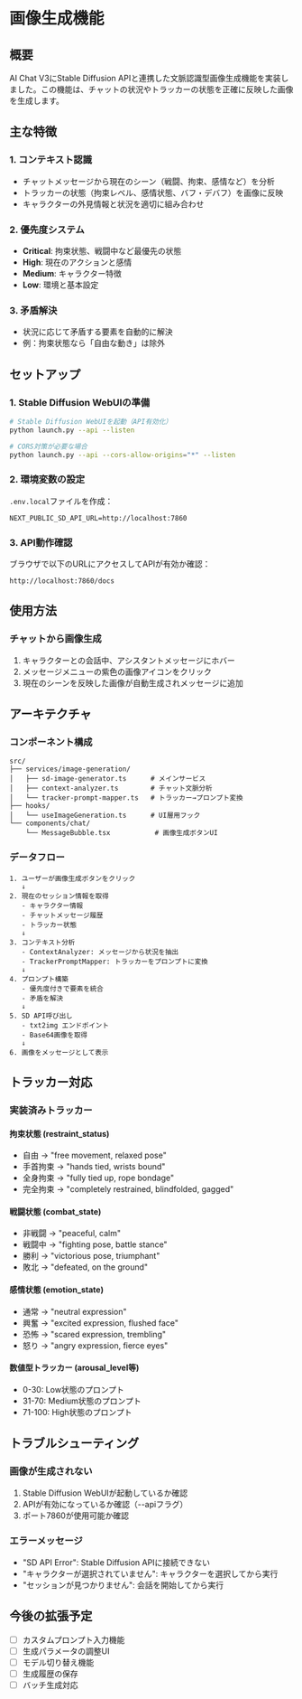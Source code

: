 # 画像生成機能

## 概要
AI Chat V3にStable Diffusion APIと連携した文脈認識型画像生成機能を実装しました。この機能は、チャットの状況やトラッカーの状態を正確に反映した画像を生成します。

## 主な特徴

### 1. コンテキスト認識
- チャットメッセージから現在のシーン（戦闘、拘束、感情など）を分析
- トラッカーの状態（拘束レベル、感情状態、バフ・デバフ）を画像に反映
- キャラクターの外見情報と状況を適切に組み合わせ

### 2. 優先度システム
- **Critical**: 拘束状態、戦闘中など最優先の状態
- **High**: 現在のアクションと感情
- **Medium**: キャラクター特徴
- **Low**: 環境と基本設定

### 3. 矛盾解決
- 状況に応じて矛盾する要素を自動的に解決
- 例：拘束状態なら「自由な動き」は除外

## セットアップ

### 1. Stable Diffusion WebUIの準備
```bash
# Stable Diffusion WebUIを起動（API有効化）
python launch.py --api --listen

# CORS対策が必要な場合
python launch.py --api --cors-allow-origins="*" --listen
```

### 2. 環境変数の設定
`.env.local`ファイルを作成：
```env
NEXT_PUBLIC_SD_API_URL=http://localhost:7860
```

### 3. API動作確認
ブラウザで以下のURLにアクセスしてAPIが有効か確認：
```
http://localhost:7860/docs
```

## 使用方法

### チャットから画像生成
1. キャラクターとの会話中、アシスタントメッセージにホバー
2. メッセージメニューの紫色の画像アイコンをクリック
3. 現在のシーンを反映した画像が自動生成されメッセージに追加

## アーキテクチャ

### コンポーネント構成

```
src/
├── services/image-generation/
│   ├── sd-image-generator.ts      # メインサービス
│   ├── context-analyzer.ts        # チャット文脈分析
│   └── tracker-prompt-mapper.ts   # トラッカー→プロンプト変換
├── hooks/
│   └── useImageGeneration.ts      # UI層用フック
└── components/chat/
    └── MessageBubble.tsx           # 画像生成ボタンUI
```

### データフロー

```
1. ユーザーが画像生成ボタンをクリック
   ↓
2. 現在のセッション情報を取得
   - キャラクター情報
   - チャットメッセージ履歴
   - トラッカー状態
   ↓
3. コンテキスト分析
   - ContextAnalyzer: メッセージから状況を抽出
   - TrackerPromptMapper: トラッカーをプロンプトに変換
   ↓
4. プロンプト構築
   - 優先度付きで要素を統合
   - 矛盾を解決
   ↓
5. SD API呼び出し
   - txt2img エンドポイント
   - Base64画像を取得
   ↓
6. 画像をメッセージとして表示
```

## トラッカー対応

### 実装済みトラッカー

#### 拘束状態 (restraint_status)
- 自由 → "free movement, relaxed pose"
- 手首拘束 → "hands tied, wrists bound"
- 全身拘束 → "fully tied up, rope bondage"
- 完全拘束 → "completely restrained, blindfolded, gagged"

#### 戦闘状態 (combat_state)
- 非戦闘 → "peaceful, calm"
- 戦闘中 → "fighting pose, battle stance"
- 勝利 → "victorious pose, triumphant"
- 敗北 → "defeated, on the ground"

#### 感情状態 (emotion_state)
- 通常 → "neutral expression"
- 興奮 → "excited expression, flushed face"
- 恐怖 → "scared expression, trembling"
- 怒り → "angry expression, fierce eyes"

#### 数値型トラッカー (arousal_level等)
- 0-30: Low状態のプロンプト
- 31-70: Medium状態のプロンプト
- 71-100: High状態のプロンプト

## トラブルシューティング

### 画像が生成されない
1. Stable Diffusion WebUIが起動しているか確認
2. APIが有効になっているか確認（--apiフラグ）
3. ポート7860が使用可能か確認

### エラーメッセージ
- "SD API Error": Stable Diffusion APIに接続できない
- "キャラクターが選択されていません": キャラクターを選択してから実行
- "セッションが見つかりません": 会話を開始してから実行

## 今後の拡張予定
- [ ] カスタムプロンプト入力機能
- [ ] 生成パラメータの調整UI
- [ ] モデル切り替え機能
- [ ] 生成履歴の保存
- [ ] バッチ生成対応
